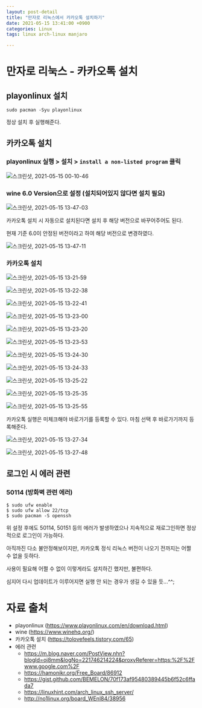 ```yaml
---
layout: post-detail
title: "만자로 리눅스에서 카카오톡 설치하기"
date: 2021-05-15 13:41:00 +0900
categories: Linux
tags: linux arch-linux manjaro

---
```



# 만자로 리눅스 - 카카오톡 설치

## playonlinux 설치 
```
sudo pacman -Syu playonlinux
```

정상 설치 후 실행해준다. 


## 카카오톡 설치 


### playonlinux 실행 > 설치 > `install a non-listed program` 클릭
![스크린샷, 2021-05-15 00-10-46](https://user-images.githubusercontent.com/62458327/118348203-afd13a00-b583-11eb-83d7-fb0011ede71c.png)


### wine 6.0 Version으로 설정 (설치되어있지 않다면 설치 필요)
![스크린샷, 2021-05-15 13-47-03](https://user-images.githubusercontent.com/62458327/118348274-19514880-b584-11eb-8ef0-14a37c755883.png)


카카오톡 설치 시 자동으로 설치된다면 설치 후 해당 버전으로 바꾸어주어도 된다. 


현재 기준 6.0이 안정된 버전이라고 하여 해당 버전으로 변경하였다. 


![스크린샷, 2021-05-15 13-47-11](https://user-images.githubusercontent.com/62458327/118348275-1a827580-b584-11eb-9069-39567f142bd3.png)


### 카카오톡 설치
![스크린샷, 2021-05-15 13-21-59](https://user-images.githubusercontent.com/62458327/118348210-c8d9eb00-b583-11eb-9e64-98540d2135f4.png)


![스크린샷, 2021-05-15 13-22-38](https://user-images.githubusercontent.com/62458327/118348213-ca0b1800-b583-11eb-854e-aa908726c1ac.png)


![스크린샷, 2021-05-15 13-22-41](https://user-images.githubusercontent.com/62458327/118348215-cb3c4500-b583-11eb-88b5-1f87e117a3cc.png)


![스크린샷, 2021-05-15 13-23-00](https://user-images.githubusercontent.com/62458327/118348216-cbd4db80-b583-11eb-948a-da68f92b8d04.png)


![스크린샷, 2021-05-15 13-23-20](https://user-images.githubusercontent.com/62458327/118348221-d2fbe980-b583-11eb-89b5-d8c0c9f379c2.png)


![스크린샷, 2021-05-15 13-23-53](https://user-images.githubusercontent.com/62458327/118348225-d55e4380-b583-11eb-81fd-989dfe68c791.png)


![스크린샷, 2021-05-15 13-24-30](https://user-images.githubusercontent.com/62458327/118348226-d68f7080-b583-11eb-93e7-3394adee608a.png)


![스크린샷, 2021-05-15 13-24-33](https://user-images.githubusercontent.com/62458327/118348228-d7c09d80-b583-11eb-8e55-247d02651ddb.png)


![스크린샷, 2021-05-15 13-25-22](https://user-images.githubusercontent.com/62458327/118348230-d8f1ca80-b583-11eb-8b0f-4feb30d6c310.png)


![스크린샷, 2021-05-15 13-25-35](https://user-images.githubusercontent.com/62458327/118348239-de4f1500-b583-11eb-9732-edff8dc1857b.png)


![스크린샷, 2021-05-15 13-25-55](https://user-images.githubusercontent.com/62458327/118348243-e14a0580-b583-11eb-97cf-ceb900bccfef.png)


카카오톡 실행은 미체크해야 바로가기를 등록할 수 있다. 마침 선택 후 바로가기까지 등록해준다. 


![스크린샷, 2021-05-15 13-27-34](https://user-images.githubusercontent.com/62458327/118348244-e27b3280-b583-11eb-8ed5-c031a869bb3e.png)


![스크린샷, 2021-05-15 13-27-48](https://user-images.githubusercontent.com/62458327/118348246-e313c900-b583-11eb-82d2-25cddd863b14.png)


## 로그인 시 에러 관련
### 50114 (방화벽 관련 에러)
```
$ sudo ufw enable
$ sudo ufw allow 22/tcp
$ sudo pacman -S openssh
```
위 설정 후에도 50114, 50151 등의 에러가 발생하였으나 지속적으로 재로그인하면 정상적으로 로그인이 가능하다.


아직까진 다소 불안정해보이지만, 카카오톡 정식 리눅스 버전이 나오기 전까지는 어쩔 수 없을 듯하다.


사용이 필요해 어쩔 수 없이 이렇게라도 설치하긴 했지만, 불편하다. 


심지어 다시 업데이트가 이루어지면 실행 안 되는 경우가 생길 수 있을 듯...^^;


# 자료 출처 
* playonlinux (https://www.playonlinux.com/en/download.html)
* wine (https://www.winehq.org/)
* 카카오톡 설치 (https://tolovefeels.tistory.com/65)
* 에러 관련
  * https://m.blog.naver.com/PostView.nhn?blogId=oj8mm&logNo=221746214224&proxyReferer=https:%2F%2Fwww.google.com%2F
  * https://hamonikr.org/Free_Board/86912
  * https://gist.github.com/BEMELON/70f173af95480389445b6f52c6ffada7
  * https://linuxhint.com/arch_linux_ssh_server/
  * http://no1linux.org/board_WEnl84/38956



